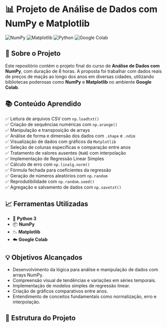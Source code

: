 # 📊 Projeto de Análise de Dados com NumPy e Matplotlib

![NumPy](https://img.shields.io/badge/NumPy-013243?style=for-the-badge&logo=numpy&logoColor=white)
![Matplotlib](https://img.shields.io/badge/Matplotlib-0046A1?style=for-the-badge&logo=matplotlib&logoColor=white)
![Python](https://img.shields.io/badge/Python-3776AB?style=for-the-badge&logo=python&logoColor=white)
![Google Colab](https://img.shields.io/badge/Google%20Colab-F9AB00?style=for-the-badge&logo=google-colab&logoColor=white)

## 🚀 Sobre o Projeto

Este repositório contém o projeto final do curso de **Análise de Dados com NumPy**, com duração de 8 horas. A proposta foi trabalhar com dados reais de preços de maçãs ao longo dos anos em diversas cidades, utilizando bibliotecas poderosas como **NumPy** e **Matplotlib** no ambiente **Google Colab**.

## 📚 Conteúdo Aprendido

✅ Leitura de arquivos CSV com `np.loadtxt()`  
✅ Criação de sequências numéricas com `np.arange()`  
✅ Manipulação e transposição de arrays  
✅ Análise de forma e dimensão dos dados com `.shape` e `.ndim`  
✅ Visualização de dados com gráficos da `Matplotlib`  
✅ Seleção de colunas específicas e comparação entre anos  
✅ Tratamento de valores ausentes (`NaN`) com interpolação  
✅ Implementação de Regressão Linear Simples  
✅ Cálculo de erro com `np.linalg.norm()`  
✅ Fórmula fechada para coeficientes da regressão  
✅ Geração de números aleatórios com `np.random`  
✅ Reprodutibilidade com `np.random.seed()`  
✅ Agregação e salvamento de dados com `np.savetxt()`  

## 📈 Ferramentas Utilizadas

- 🐍 **Python 3**
- 📦 **NumPy**
- 📉 **Matplotlib**
- ☁️ **Google Colab**

## 💡 Objetivos Alcançados

- Desenvolvimento da lógica para análise e manipulação de dados com arrays NumPy.
- Compreensão visual de tendências e variações em séries temporais.
- Implementação de modelos simples de regressão linear.
- Criação de gráficos comparativos entre anos.
- Entendimento de conceitos fundamentais como normalização, erro e interpolação.

## 📁 Estrutura do Projeto

